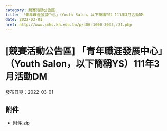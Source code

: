 ```yaml
---
category: 競賽活動公告區
title: 「青年職涯發展中心」（Youth Salon，以下簡稱YS）111年3月活動DM
date: 2022-03-01
href: http://www.smhs.kh.edu.tw/p/406-1000-3035,r21.php
---
```


# [競賽活動公告區] 「青年職涯發展中心」（Youth Salon，以下簡稱YS）111年3月活動DM

發布日期：2022-03-01



## 附件

- [附件.zip](https://www.smhs.kh.edu.tw/app/index.php?Action=downloadfile&file=WVhSMFlXTm9Mekk0TDNCMFlWOHlOemMwWHpneE5qazVPRE5mTURVd09EVXVlbWx3&fname=DGGGROTSYWQO41XX50LKSWHGRK30OOLKDGUWTSKK4125MLVWKPROVTPOUSSSPKPO)
